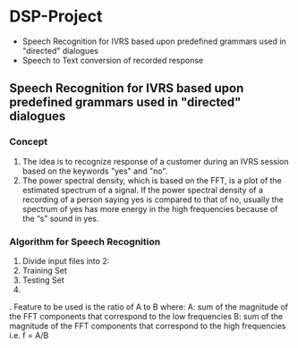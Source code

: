 # DSP-Project
- Speech Recognition for IVRS  based upon predefined grammars used in "directed" dialogues 
- Speech to Text conversion of recorded response

## Speech Recognition for IVRS  based upon predefined grammars used in "directed" dialogues 

### Concept

1. The idea is to recognize response of a customer during an IVRS session based on the keywords "yes" and "no".
2. The power spectral density, which is based on the FFT, is a plot of the estimated spectrum of a signal. If the power spectral density of a recording of a person saying yes is compared to that of no, usually the spectrum of yes has more energy in the high frequencies because of the “s” sound in yes.

### Algorithm for Speech Recognition

1. Divide input files into 2:
  1. Training Set
  2. Testing Set
2. 
. Feature to be used is the ratio of A to B where:
    A: sum of the magnitude of the FFT components that correspond to the low frequencies
    B: sum of the magnitude of the FFT components that correspond to the high frequencies
    i.e.  f = A/B

